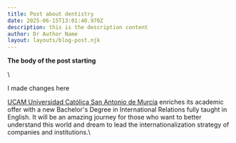 ```yaml
---
title: Post about dentistry
date: 2025-06-15T13:01:40.970Z
description: this is the description content
author: Dr Author Name
layout: layouts/blog-post.njk
---
```


**The body of the post starting**

<!--StartFragment-->\

I made changes here

[UCAM Universidad Católica San Antonio de Murcia](https://www.linkedin.com/company/universidad-catolica-san-antonio-de-murcia/)
enriches its academic offer with a new Bachelor's Degree in International
Relations fully taught in English. It will be an amazing journey for those who
want to better understand this world and dream to lead the internationalization
strategy of companies and institutions.\

<!--EndFragment-->
